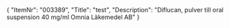 {
  "ItemNr": "003389",
  "Title": "test",
  "Description": "Diflucan, pulver till oral suspension 40 mg/ml Omnia Läkemedel AB"
}
